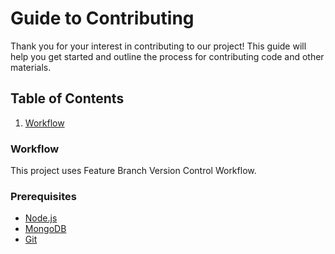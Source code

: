# Guide to Contributing

Thank you for your interest in contributing to our project! This guide will help you get started and outline the process for contributing code and other materials.

## Table of Contents
1. [Workflow](#workflow)

### Workflow

This project uses Feature Branch Version Control Workflow.

### Prerequisites
- [Node.js](https://nodejs.org/)
- [MongoDB](https://www.mongodb.com/)
- [Git](https://git-scm.com/)


